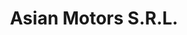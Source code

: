 ---
title: "Asian Motors S.R.L."
url: /ciudad-autonoma-de-buenos-aires/asian-motors-s-r-l/
shop: Autoteile
---